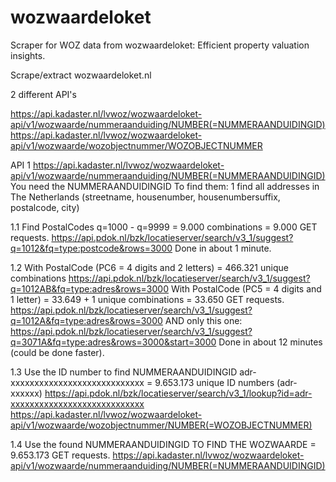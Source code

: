 # wozwaardeloket
Scraper for WOZ data from wozwaardeloket: Efficient property valuation insights.

Scrape/extract wozwaardeloket.nl 

2 different API's

https://api.kadaster.nl/lvwoz/wozwaardeloket-api/v1/wozwaarde/nummeraanduiding/NUMBER(=NUMMERAANDUIDINGID)
https://api.kadaster.nl/lvwoz/wozwaardeloket-api/v1/wozwaarde/wozobjectnummer/WOZOBJECTNUMMER

API 1
https://api.kadaster.nl/lvwoz/wozwaardeloket-api/v1/wozwaarde/nummeraanduiding/NUMBER(=NUMMERAANDUIDINGID)
You need the NUMMERAANDUIDINGID
To find them:
1 
find all addresses in The Netherlands (streetname, housenumber, housenumbersuffix, postalcode, city)

1.1 
Find PostalCodes
q=1000 - q=9999 = 9.000 combinations = 9.000 GET requests.
https://api.pdok.nl/bzk/locatieserver/search/v3_1/suggest?q=1012&fq=type:postcode&rows=3000
Done in about 1 minute.

1.2
With PostalCode (PC6 = 4 digits and 2 letters)
= 466.321 unique combinations
https://api.pdok.nl/bzk/locatieserver/search/v3_1/suggest?q=1012AB&fq=type:adres&rows=3000
With PostalCode (PC5 = 4 digits and 1 letter)
= 33.649 + 1 unique combinations = 33.650 GET requests.
https://api.pdok.nl/bzk/locatieserver/search/v3_1/suggest?q=1012A&fq=type:adres&rows=3000
AND only this one:
https://api.pdok.nl/bzk/locatieserver/search/v3_1/suggest?q=3071A&fq=type:adres&rows=3000&start=3000
Done in about 12 minutes (could be done faster).

1.3
Use the ID number to find NUMMERAANDUIDINGID
adr-xxxxxxxxxxxxxxxxxxxxxxxxxxxx
= 9.653.173 unique ID numbers (adr-xxxxxx)
https://api.pdok.nl/bzk/locatieserver/search/v3_1/lookup?id=adr-xxxxxxxxxxxxxxxxxxxxxxxxxxxx
https://api.kadaster.nl/lvwoz/wozwaardeloket-api/v1/wozwaarde/wozobjectnummer/NUMBER(=WOZOBJECTNUMMER)

1.4
Use the found NUMMERAANDUIDINGID TO FIND THE WOZWAARDE
= 9.653.173  GET requests.
https://api.kadaster.nl/lvwoz/wozwaardeloket-api/v1/wozwaarde/nummeraanduiding/NUMBER(=NUMMERAANDUIDINGID)

